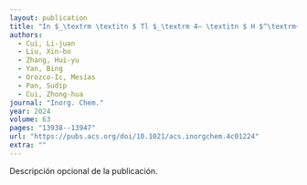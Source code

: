 ```yaml
---
layout: publication
title: "In $_\textrm \textitn $ Tl $_\textrm 4– \textitn $ H $^\textrm+$ ( \textitn = 0∼4): Tetracoordinate Hydrogen in a Planar Fashion?"
authors:
  - Cui, Li-juan
  - Liu, Xin-bo
  - Zhang, Hui-yu
  - Yan, Bing
  - Orozco-Ic, Mesías
  - Pan, Sudip
  - Cui, Zhong-hua
journal: "Inorg. Chem."
year: 2024
volume: 63
pages: "13938--13947"
url: "https://pubs.acs.org/doi/10.1021/acs.inorgchem.4c01224"
extra: ""
---
```


Descripción opcional de la publicación.
